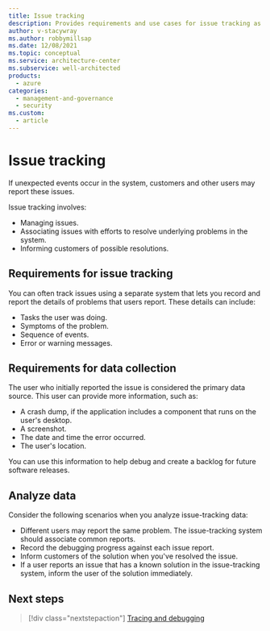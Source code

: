 ```yaml
---
title: Issue tracking
description: Provides requirements and use cases for issue tracking as it relates to monitoring, and diagnostics. 
author: v-stacywray
ms.author: robbymillsap
ms.date: 12/08/2021
ms.topic: conceptual
ms.service: architecture-center
ms.subservice: well-architected
products:
  - azure
categories:
  - management-and-governance
  - security
ms.custom:
  - article
---
```


# Issue tracking

If unexpected events occur in the system, customers and other users may report these issues.

Issue tracking involves:

- Managing issues.
- Associating issues with efforts to resolve underlying problems in the system.
- Informing customers of possible resolutions.

## Requirements for issue tracking

You can often track issues using a separate system that lets you record and report the details of problems that users report. These details can include:

- Tasks the user was doing.
- Symptoms of the problem.
- Sequence of events.
- Error or warning messages.

## Requirements for data collection

The user who initially reported the issue is considered the primary data source. This user can provide more information, such as:

- A crash dump, if the application includes a component that runs on the user's desktop.
- A screenshot.
- The date and time the error occurred.
- The user's location.

You can use this information to help debug and create a backlog for future software releases.

## Analyze data

Consider the following scenarios when you analyze issue-tracking data:

- Different users may report the same problem. The issue-tracking system should associate common reports.
- Record the debugging progress against each issue report.
- Inform customers of the solution when you've resolved the issue.
- If a user reports an issue that has a known solution in the issue-tracking system, inform the user of the solution immediately.

## Next steps

> [!div class="nextstepaction"]
> [Tracing and debugging](./tracing.md)
